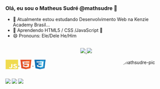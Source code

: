 ### Olá, eu sou o Matheus Sudré @mathsudre 👋




- 🔭 Atualmente estou estudando Desenvolvimento Web na Kenzie Academy Brasil...
- 🌱 Aprendendo HTML5 / CSS /JavaScript 🚧
- 😄 Pronouns: Ele/Dele He/Him


##

<div align="center">
  <a href="https://github.com/mathsudre">
  <img height="180em" src="https://github-readme-stats.vercel.app/api?username=mathsudre&show_icons=true&theme=dracula&include_all_commits=true&count_private=true"/>
  <img height="180em" src="https://github-readme-stats.vercel.app/api/top-langs/?username=mathsudre&layout=compact&langs_count=7&theme=dracula"/>
</div>

<div style="display: inline_block"><br>
  <img align="center" alt="mathsudre-Js" height="30" width="40" src="https://raw.githubusercontent.com/devicons/devicon/master/icons/javascript/javascript-plain.svg"> 
  <img align="center" alt="mathsudre-HTML" height="30" width="40" src="https://raw.githubusercontent.com/devicons/devicon/master/icons/html5/html5-original.svg">
  <img align="center" alt="mathsudre-CSS" height="30" width="40" src="https://raw.githubusercontent.com/devicons/devicon/master/icons/css3/css3-original.svg">  
  <img align="right" alt="mathsudre-pic" width="150" height="150"  style="border-radius:50px" src="https://avatars.githubusercontent.com/u/100591242?v=4">
</div>
  
  ##
 
<div> 
  
  <a href="https://www.instagram.com/mathsudre/" target="_blank"><img src="https://img.shields.io/badge/-Instagram-%23E4405F?style=for-the-badge&logo=instagram&logoColor=white" target="_blank"></a> 
  <a href = "mailto:mathsudre@gmail.com"><img src="https://img.shields.io/badge/-Gmail-%23333?style=for-the-badge&logo=gmail&logoColor=white" target="_blank"></a>
  <a href="https://www.linkedin.com/in/matheus-sudre/" target="_blank"><img src="https://img.shields.io/badge/-LinkedIn-%230077B5?style=for-the-badge&logo=linkedin&logoColor=white" target="_blank"></a> 
 
 
 
</div>
